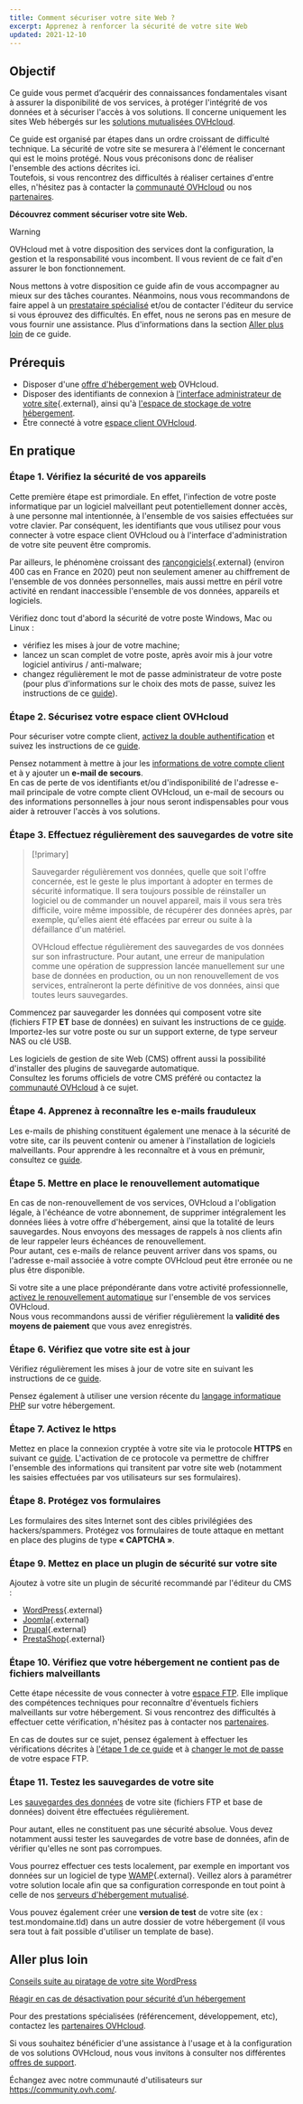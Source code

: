 ```yaml
---
title: Comment sécuriser votre site Web ?
excerpt: Apprenez à renforcer la sécurité de votre site Web
updated: 2021-12-10
---
```


## Objectif

Ce guide vous permet d’acquérir des connaissances fondamentales visant à assurer la disponibilité de vos services, à protéger l'intégrité de vos données et à sécuriser l'accès à vos solutions. Il concerne uniquement les sites Web hébergés sur les [solutions mutualisées OVHcloud](https://www.ovhcloud.com/fr/web-hosting/).

Ce guide est organisé par étapes dans un ordre croissant de difficulté technique. La sécurité de votre site se mesurera à l'élément le concernant qui est le moins protégé. Nous vous préconisons donc de réaliser l'ensemble des actions décrites ici.<br/>
Toutefois, si vous rencontrez des difficultés à réaliser certaines d'entre elles, n'hésitez pas à contacter la [communauté OVHcloud](https://community.ovh.com/) ou nos [partenaires](https://partner.ovhcloud.com/fr/directory/).

**Découvrez comment sécuriser votre site Web.**

> [!warning]
>
> OVHcloud met à votre disposition des services dont la configuration, la gestion et la responsabilité vous incombent. Il vous revient de ce fait d'en assurer le bon fonctionnement.
>
> Nous mettons à votre disposition ce guide afin de vous accompagner au mieux sur des tâches courantes. Néanmoins, nous vous recommandons de faire appel à un [prestataire spécialisé](https://partner.ovhcloud.com/fr/directory/) et/ou de contacter l'éditeur du service si vous éprouvez des difficultés. En effet, nous ne serons pas en mesure de vous fournir une assistance. Plus d'informations dans la section [Aller plus loin](#aller-plus-loin) de ce guide.
>

## Prérequis

- Disposer d'une [offre d'hébergement web](https://www.ovh.com/fr/hebergement-web/) OVHcloud.
- Disposer des identifiants de connexion à [l'interface administrateur de votre site](https://codex.wordpress.org/fr:Premiers_pas_avec_WordPress){.external}, ainsi qu'à [l'espace de stockage de votre hébergement](/pages/web/hosting/ftp_connection#etape-1-recuperer-les-informations-necessaires-pour-se-connecter).
- Être connecté à votre [espace client OVHcloud](https://www.ovh.com/auth/?action=gotomanager&from=https://www.ovh.com/fr/&ovhSubsidiary=fr).

## En pratique

### Étape 1. Vérifiez la sécurité de vos appareils <a name="local"></a>

Cette première étape est primordiale. En effet, l'infection de votre poste informatique par un logiciel malveillant peut potentiellement donner accès, à une personne mal intentionnée, à l'ensemble de vos saisies effectuées sur votre clavier. Par conséquent, les identifiants que vous utilisez pour vous connecter à votre espace client OVHcloud ou à l'interface d'administration de votre site peuvent être compromis.

Par ailleurs, le phénomène croissant des [rançongiciels](https://www.cybermalveillance.gouv.fr/tous-nos-contenus/fiches-reflexes/rancongiciels-ransomwares){.external} (environ 400 cas en France en 2020) peut non seulement amener au chiffrement de l'ensemble de vos données personnelles, mais aussi mettre en péril votre activité en rendant inaccessible l'ensemble de vos données, appareils et logiciels. 

Vérifiez donc tout d'abord la sécurité de votre poste Windows, Mac ou Linux :

- vérifiez les mises à jour de votre machine;
- lancez un scan complet de votre poste, après avoir mis à jour votre logiciel antivirus / anti-malware;
- changez régulièrement le mot de passe administrateur de votre poste (pour plus d'informations sur le choix des mots de passe, suivez les instructions de ce [guide](/pages/account/customer/all_about_username#creer-un-mot-de-passe-solide-et-unique)).

### Étape 2. Sécurisez votre espace client OVHcloud

Pour sécuriser votre compte client, [activez la double authentification](/pages/account_and_service_management/account_information/secure-ovhcloud-account-with-2fa) et suivez les instructions de ce [guide](/pages/account_and_service_management/account_information/all_about_username).

Pensez notamment à mettre à jour les [informations de votre compte client](/pages/account/customer/all_about_username#modifier-mes-informations-personnelles) et à y ajouter un **e-mail de secours**.<br>
En cas de perte de vos identifiants et/ou d'indisponibilité de l'adresse e-mail principale de votre compte client OVHcloud, un e-mail de secours ou des informations personnelles à jour nous seront indispensables pour vous aider à retrouver l'accès à vos solutions.

### Étape 3. Effectuez régulièrement des sauvegardes de votre site <a name="backup"></a>

> [!primary]
>
> Sauvegarder régulièrement vos données, quelle que soit l'offre concernée, est le geste le plus important à adopter en termes de sécurité informatique. Il sera toujours possible de réinstaller un logiciel ou de commander un nouvel appareil, mais il vous sera très difficile, voire même impossible, de récupérer des données après, par exemple, qu'elles aient été effacées par erreur ou suite à la défaillance d'un matériel.
>
> OVHcloud effectue régulièrement des sauvegardes de vos données sur son infrastructure. Pour autant, une erreur de manipulation comme une opération de suppression lancée manuellement sur une base de données en production, ou un non renouvellement de vos services, entraîneront la perte définitive de vos données, ainsi que toutes leurs sauvegardes.
>

Commencez par sauvegarder les données qui composent votre site (fichiers FTP **ET** base de données) en suivant les instructions de ce [guide](/pages/web_cloud/web_hosting/exporter-son-site-web). Importez-les sur votre poste ou sur un support externe, de type serveur NAS ou clé USB.

Les logiciels de gestion de site Web (CMS) offrent aussi la possibilité d'installer des plugins de sauvegarde automatique.<br>
Consultez les forums officiels de votre CMS préféré ou contactez la [communauté OVHcloud](https://community.ovh.com/) à ce sujet.

### Étape 4. Apprenez à reconnaître les e-mails frauduleux

Les e-mails de phishing constituent également une menace à la sécurité de votre site, car ils peuvent contenir ou amener à l'installation de logiciels malveillants. Pour apprendre à les reconnaître et à vous en prémunir, consultez ce [guide](/pages/account_and_service_management/account_information/phishing_care).

### Étape 5. Mettre en place le renouvellement automatique

En cas de non-renouvellement de vos services, OVHcloud a l'obligation légale, à l'échéance de votre abonnement, de supprimer intégralement les données liées à votre offre d'hébergement, ainsi que la totalité de leurs sauvegardes. Nous envoyons des messages de rappels à nos clients afin de leur rappeler leurs échéances de renouvellement.<br>
Pour autant, ces e-mails de relance peuvent arriver dans vos spams, ou l'adresse e-mail associée à votre compte OVHcloud peut être erronée ou ne plus être disponible.

Si votre site a une place prépondérante dans votre activité professionnelle, [activez le renouvellement automatique](/pages/account/billing/how_to_use_automatic_renewal#acceder-au-parametrage-de-vos-services) sur l'ensemble de vos services OVHcloud.<br>
Nous vous recommandons aussi de vérifier régulièrement la **validité des moyens de paiement** que vous avez enregistrés.

### Étape 6. Vérifiez que votre site est à jour

Vérifiez régulièrement les mises à jour de votre site en suivant les instructions de ce [guide](/pages/web/hosting/diagnostic_403_forbidden#22-mettre-a-jour-votre-site-internet).

Pensez également à utiliser une version récente du [langage informatique PHP](/pages/web_cloud/web_hosting/configure_your_web_hosting) sur votre hébergement.

### Étape 7. Activez le https

Mettez en place la connexion cryptée à votre site via le protocole **HTTPS** en suivant ce [guide](/pages/web_cloud/web_hosting/ssl-activate-https-website). L'activation de ce protocole va permettre de chiffrer l'ensemble des informations qui transitent par votre site web (notamment les saisies effectuées par vos utilisateurs sur ses formulaires).

### Étape 8. Protégez vos formulaires

Les formulaires des sites Internet sont des cibles privilégiées des hackers/spammers. Protégez vos formulaires de toute attaque en mettant en place des plugins de type **« CAPTCHA »**.

### Étape 9. Mettez en place un plugin de sécurité sur votre site

Ajoutez à votre site un plugin de sécurité recommandé par l'éditeur du CMS :

- [WordPress](https://fr.wordpress.org/){.external}
- [Joomla](https://www.joomla.fr/){.external}
- [Drupal](https://www.drupal.fr/){.external}
- [PrestaShop](https://www.prestashop.com/fr){.external}

### Étape 10. Vérifiez que votre hébergement ne contient pas de fichiers malveillants

Cette étape nécessite de vous connecter à votre [espace FTP](/pages/web_cloud/web_hosting/ftp_connection). Elle implique des compétences techniques pour reconnaître d'éventuels fichiers malveillants sur votre hébergement. Si vous rencontrez des difficultés à effectuer cette vérification, n'hésitez pas à contacter nos [partenaires](https://partner.ovhcloud.com/fr/directory/).

En cas de doutes sur ce sujet, pensez également à effectuer les vérifications décrites à [l'étape 1 de ce guide](#local) et à [changer le mot de passe](/pages/web_cloud/web_hosting/ftp_change_password) de votre espace FTP.

### Étape 11. Testez les sauvegardes de votre site

Les [sauvegardes des données](#backup) de votre site (fichiers FTP et base de données) doivent être effectuées régulièrement.

Pour autant, elles ne constituent pas une sécurité absolue. Vous devez notamment aussi tester les sauvegardes de votre base de données, afin de vérifier qu'elles ne sont pas corrompues.

Vous pourrez effectuer ces tests localement, par exemple en important vos données sur un logiciel de type [WAMP](https://www.wampserver.com/){.external}. Veillez alors à paramétrer votre solution locale afin que sa configuration corresponde en tout point à celle de nos [serveurs d'hébergement mutualisé](https://webhosting-infos.hosting.ovh.net/).

Vous pouvez également créer une **version de test** de votre site (ex : test.mondomaine.tld) dans un autre dossier de votre hébergement (il vous sera tout à fait possible d'utiliser un template de base).

## Aller plus loin <a name="aller-plus-loin"></a>

[Conseils suite au piratage de votre site WordPress](/pages/web_cloud/web_hosting/cms_what_to_do_if_your_site_is_hacked)

[Réagir en cas de désactivation pour sécurité d’un hébergement](/pages/web_cloud/web_hosting/diagnostic_403_forbidden)

Pour des prestations spécialisées (référencement, développement, etc), contactez les [partenaires OVHcloud](https://partner.ovhcloud.com/fr/directory/).

Si vous souhaitez bénéficier d'une assistance à l'usage et à la configuration de vos solutions OVHcloud, nous vous invitons à consulter nos différentes [offres de support](https://www.ovhcloud.com/fr/support-levels/).

Échangez avec notre communauté d'utilisateurs sur <https://community.ovh.com/>.

